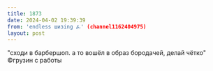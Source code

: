 ```yaml
---
title: 1873
date: 2024-04-02 19:39:39
from: 'endless шизing ⍼' (channel1162404975)
layout: post
---
```


"сходи в барбершоп. а то вошёл в образ бородачей, делай чётко"
            ©️грузин с работы
